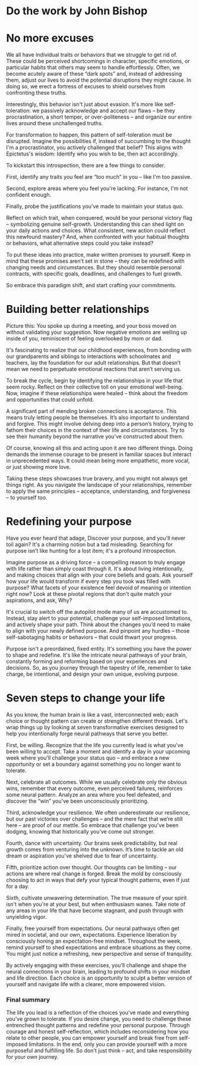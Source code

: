# Do the work by John Bishop

# No more excuses

We all have individual traits or behaviors that we struggle to get rid of. These could be perceived shortcomings in character, specific emotions, or particular habits that others may seem to handle effortlessly. Often, we become acutely aware of these “dark spots” and, instead of addressing them, adjust our lives to avoid the potential disruptions they might cause. In doing so, we erect a fortress of excuses to shield ourselves from confronting these truths.

Interestingly, this behavior isn't just about evasion. It's more like self-toleration: we passively acknowledge and accept our flaws – be they procrastination, a short temper, or over-politeness – and organize our entire lives around these unchallenged truths.

For transformation to happen, this pattern of self-toleration must be disrupted. Imagine the possibilities if, instead of succumbing to the thought I'm a procrastinator, you actively challenged that belief? This aligns with Epictetus's wisdom: Identify who you wish to be, then act accordingly.

To kickstart this introspection, there are a few things to consider.

First, identify any traits you feel are “too much” in you – like I'm too passive.

Second, explore areas where you feel you're lacking. For instance, I'm not confident enough.

Finally, probe the justifications you've made to maintain your status quo.

Reflect on which trait, when conquered, would be your personal victory flag – symbolizing genuine self-growth. Understanding this can shed light on your daily actions and choices. What consistent, new action could reflect this newfound mastery? And, when confronted with your habitual thoughts or behaviors, what alternative steps could you take instead?

To put these ideas into practice, make written promises to yourself. Keep in mind that these promises aren’t set in stone – they can be redefined with changing needs and circumstances. But they should resemble personal contracts, with specific goals, deadlines, and challenges to fuel growth. 

So embrace this paradigm shift, and start crafting your commitments.

# Building better relationships
Picture this: You spoke up during a meeting, and your boss moved on without validating your suggestion. Now negative emotions are welling up inside of you, reminiscent of feeling overlooked by mom or dad. 

It's fascinating to realize that our childhood experiences, from bonding with our grandparents and siblings to interactions with schoolmates and teachers, lay the foundation for our adult relationships. But that doesn’t mean we need to perpetuate emotional reactions that aren’t serving us.

To break the cycle, begin by identifying the relationships in your life that seem rocky. Reflect on their collective toll on your emotional well-being. Now, imagine if these relationships were healed – think about the freedom and opportunities that could unfold.

A significant part of mending broken connections is acceptance. This means truly letting people be themselves. It’s also important to understand and forgive. This might involve delving deep into a person’s history, trying to fathom their choices in the context of their life and circumstances. Try to see their humanity beyond the narrative you’ve constructed about them.

Of course, knowing all this and acting upon it are two different things. Doing demands the immense courage to be present in familiar spaces but interact in unprecedented ways. It could mean being more empathetic, more vocal, or just showing more love. 

Taking these steps showcases true bravery, and you might not always get things right. As you navigate the landscape of your relationships, remember to apply the same principles – acceptance, understanding, and forgiveness – to yourself too.

# Redefining your purpose
Have you ever heard that adage, Discover your purpose, and you'll never toil again? It's a charming notion but a tad misleading. Searching for purpose isn’t like hunting for a lost item; it's a profound introspection.

Imagine purpose as a driving force – a compelling reason to truly engage with life rather than simply coast through it. It's about living intentionally, and making choices that align with your core beliefs and goals. Ask yourself how your life would transform if every step you took was filled with purpose? What facets of your existence feel devoid of meaning or intention right now? Look at these pivotal regions that don't quite match your aspirations, and ask, Why? 

It's crucial to switch off the autopilot mode many of us are accustomed to. Instead, stay alert to your potential, challenge your self-imposed limitations, and actively shape your path. Think about the changes you’d need to make to align with your newly defined purpose. And pinpoint any hurdles – those self-sabotaging habits or behaviors – that could thwart your progress.

Purpose isn't a preordained, fixed entity. It's something you have the power to shape and redefine. It's like the intricate neural pathways of your brain, constantly forming and reforming based on your experiences and decisions. So, as you journey through the tapestry of life, remember to take charge, be intentional, and design your own unique, evolving purpose.

# Seven steps to change your life
As you know, the human brain is like a vast, interconnected web; each choice or thought pattern can create or strengthen different threads. Let's wrap things up by looking at seven transformative exercises designed to help you intentionally forge neural pathways that serve you better.

First, be willing. Recognize that the life you currently lead is what you've been willing to accept. Take a moment and identify a day in your upcoming week where you'll challenge your status quo – and embrace a new opportunity or set a boundary against something you no longer want to tolerate.

Next, celebrate all outcomes. While we usually celebrate only the obvious wins, remember that every outcome, even perceived failures, reinforces some neural pattern. Analyze an area where you feel defeated, and discover the “win” you've been unconsciously prioritizing. 

Third, acknowledge your resilience. We often underestimate our resilience, but our past victories over challenges – and the mere fact that we’re still here – are proof of our mettle. So embrace that challenge you've been dodging, knowing that historically you’ve come out stronger. 

Fourth, dance with uncertainty. Our brains seek predictability, but real growth comes from venturing into the unknown. It’s time to tackle an old dream or aspiration you've shelved due to fear of uncertainty.

Fifth, prioritize action over thought. Our thoughts can be limiting – our actions are where real change is forged. Break the mold by consciously choosing to act in ways that defy your typical thought patterns, even if just for a day.

Sixth, cultivate unwavering determination. The true measure of your spirit isn't when you're at your best, but when enthusiasm wanes. Take note of any areas in your life that have become stagnant, and push through with unyielding vigor.

Finally, free yourself from expectations. Our neural pathways often get mired in societal, and our own, expectations. Experience liberation by consciously honing an expectation-free mindset. Throughout the week, remind yourself to shed expectations and embrace situations as they come. You might just notice a refreshing, new perspective and sense of tranquility.

By actively engaging with these exercises, you’ll challenge and shape the neural connections in your brain, leading to profound shifts in your mindset and life direction. Each choice is an opportunity to sculpt a better version of yourself and navigate life with a clearer, more empowered vision.


### Final summary
The life you lead is a reflection of the choices you’ve made and everything you’ve grown to tolerate. If you desire change, you need to challenge these entrenched thought patterns and redefine your personal purpose. Through courage and honest self-reflection, which includes reconsidering how you relate to other people, you can empower yourself and break free from self-imposed limitations. In the end, only you can provide yourself with a more purposeful and fulfilling life. So don't just think – act, and take responsibility for your own journey.
